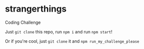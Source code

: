 # strangerthings
Coding Challenge

Just `git clone` this repo, run `npm i` and run `npm start`!

Or if you're cool, just `git clone` it and `npm run_my_challenge_please`
